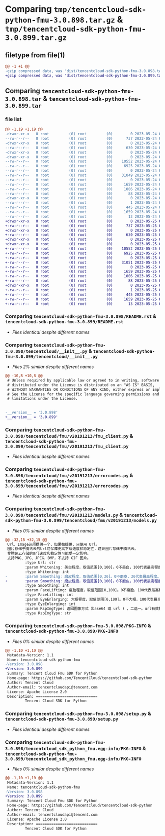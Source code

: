 # Comparing `tmp/tencentcloud-sdk-python-fmu-3.0.898.tar.gz` & `tmp/tencentcloud-sdk-python-fmu-3.0.899.tar.gz`

## filetype from file(1)

```diff
@@ -1 +1 @@
-gzip compressed data, was "dist/tencentcloud-sdk-python-fmu-3.0.898.tar", last modified: Wed May 24 01:57:24 2023, max compression
+gzip compressed data, was "dist/tencentcloud-sdk-python-fmu-3.0.899.tar", last modified: Thu May 25 00:27:10 2023, max compression
```

## Comparing `tencentcloud-sdk-python-fmu-3.0.898.tar` & `tencentcloud-sdk-python-fmu-3.0.899.tar`

### file list

```diff
@@ -1,19 +1,19 @@
-drwxr-xr-x   0 root         (0) root         (0)        0 2023-05-24 01:57:24.000000 tencentcloud-sdk-python-fmu-3.0.898/
--rw-r--r--   0 root         (0) root         (0)      737 2023-05-24 01:57:24.000000 tencentcloud-sdk-python-fmu-3.0.898/README.rst
-drwxr-xr-x   0 root         (0) root         (0)        0 2023-05-24 01:57:24.000000 tencentcloud-sdk-python-fmu-3.0.898/tencentcloud/
--rw-r--r--   0 root         (0) root         (0)      630 2023-05-24 01:57:24.000000 tencentcloud-sdk-python-fmu-3.0.898/tencentcloud/__init__.py
-drwxr-xr-x   0 root         (0) root         (0)        0 2023-05-24 01:57:24.000000 tencentcloud-sdk-python-fmu-3.0.898/tencentcloud/fmu/
-drwxr-xr-x   0 root         (0) root         (0)        0 2023-05-24 01:57:24.000000 tencentcloud-sdk-python-fmu-3.0.898/tencentcloud/fmu/v20191213/
--rw-r--r--   0 root         (0) root         (0)    10552 2023-05-24 01:57:24.000000 tencentcloud-sdk-python-fmu-3.0.898/tencentcloud/fmu/v20191213/fmu_client.py
--rw-r--r--   0 root         (0) root         (0)     6925 2023-05-24 01:57:24.000000 tencentcloud-sdk-python-fmu-3.0.898/tencentcloud/fmu/v20191213/errorcodes.py
--rw-r--r--   0 root         (0) root         (0)        0 2023-05-24 01:57:24.000000 tencentcloud-sdk-python-fmu-3.0.898/tencentcloud/fmu/v20191213/__init__.py
--rw-r--r--   0 root         (0) root         (0)    31049 2023-05-24 01:57:24.000000 tencentcloud-sdk-python-fmu-3.0.898/tencentcloud/fmu/v20191213/models.py
--rw-r--r--   0 root         (0) root         (0)        0 2023-05-24 01:57:24.000000 tencentcloud-sdk-python-fmu-3.0.898/tencentcloud/fmu/__init__.py
--rw-r--r--   0 root         (0) root         (0)     1659 2023-05-24 01:57:24.000000 tencentcloud-sdk-python-fmu-3.0.898/PKG-INFO
--rw-r--r--   0 root         (0) root         (0)     1006 2023-05-24 01:57:24.000000 tencentcloud-sdk-python-fmu-3.0.898/setup.py
--rw-r--r--   0 root         (0) root         (0)       88 2023-05-24 01:57:24.000000 tencentcloud-sdk-python-fmu-3.0.898/setup.cfg
-drwxr-xr-x   0 root         (0) root         (0)        0 2023-05-24 01:57:24.000000 tencentcloud-sdk-python-fmu-3.0.898/tencentcloud_sdk_python_fmu.egg-info/
--rw-r--r--   0 root         (0) root         (0)        1 2023-05-24 01:57:24.000000 tencentcloud-sdk-python-fmu-3.0.898/tencentcloud_sdk_python_fmu.egg-info/dependency_links.txt
--rw-r--r--   0 root         (0) root         (0)      445 2023-05-24 01:57:24.000000 tencentcloud-sdk-python-fmu-3.0.898/tencentcloud_sdk_python_fmu.egg-info/SOURCES.txt
--rw-r--r--   0 root         (0) root         (0)     1659 2023-05-24 01:57:24.000000 tencentcloud-sdk-python-fmu-3.0.898/tencentcloud_sdk_python_fmu.egg-info/PKG-INFO
--rw-r--r--   0 root         (0) root         (0)       13 2023-05-24 01:57:24.000000 tencentcloud-sdk-python-fmu-3.0.898/tencentcloud_sdk_python_fmu.egg-info/top_level.txt
+drwxr-xr-x   0 root         (0) root         (0)        0 2023-05-25 00:27:10.000000 tencentcloud-sdk-python-fmu-3.0.899/
+-rw-r--r--   0 root         (0) root         (0)      737 2023-05-25 00:27:10.000000 tencentcloud-sdk-python-fmu-3.0.899/README.rst
+drwxr-xr-x   0 root         (0) root         (0)        0 2023-05-25 00:27:10.000000 tencentcloud-sdk-python-fmu-3.0.899/tencentcloud/
+-rw-r--r--   0 root         (0) root         (0)      630 2023-05-25 00:27:10.000000 tencentcloud-sdk-python-fmu-3.0.899/tencentcloud/__init__.py
+drwxr-xr-x   0 root         (0) root         (0)        0 2023-05-25 00:27:10.000000 tencentcloud-sdk-python-fmu-3.0.899/tencentcloud/fmu/
+drwxr-xr-x   0 root         (0) root         (0)        0 2023-05-25 00:27:10.000000 tencentcloud-sdk-python-fmu-3.0.899/tencentcloud/fmu/v20191213/
+-rw-r--r--   0 root         (0) root         (0)    10552 2023-05-25 00:27:10.000000 tencentcloud-sdk-python-fmu-3.0.899/tencentcloud/fmu/v20191213/fmu_client.py
+-rw-r--r--   0 root         (0) root         (0)     6925 2023-05-25 00:27:10.000000 tencentcloud-sdk-python-fmu-3.0.899/tencentcloud/fmu/v20191213/errorcodes.py
+-rw-r--r--   0 root         (0) root         (0)        0 2023-05-25 00:27:10.000000 tencentcloud-sdk-python-fmu-3.0.899/tencentcloud/fmu/v20191213/__init__.py
+-rw-r--r--   0 root         (0) root         (0)    31051 2023-05-25 00:27:10.000000 tencentcloud-sdk-python-fmu-3.0.899/tencentcloud/fmu/v20191213/models.py
+-rw-r--r--   0 root         (0) root         (0)        0 2023-05-25 00:27:10.000000 tencentcloud-sdk-python-fmu-3.0.899/tencentcloud/fmu/__init__.py
+-rw-r--r--   0 root         (0) root         (0)     1659 2023-05-25 00:27:10.000000 tencentcloud-sdk-python-fmu-3.0.899/PKG-INFO
+-rw-r--r--   0 root         (0) root         (0)     1006 2023-05-25 00:27:10.000000 tencentcloud-sdk-python-fmu-3.0.899/setup.py
+-rw-r--r--   0 root         (0) root         (0)       88 2023-05-25 00:27:10.000000 tencentcloud-sdk-python-fmu-3.0.899/setup.cfg
+drwxr-xr-x   0 root         (0) root         (0)        0 2023-05-25 00:27:10.000000 tencentcloud-sdk-python-fmu-3.0.899/tencentcloud_sdk_python_fmu.egg-info/
+-rw-r--r--   0 root         (0) root         (0)        1 2023-05-25 00:27:10.000000 tencentcloud-sdk-python-fmu-3.0.899/tencentcloud_sdk_python_fmu.egg-info/dependency_links.txt
+-rw-r--r--   0 root         (0) root         (0)      445 2023-05-25 00:27:10.000000 tencentcloud-sdk-python-fmu-3.0.899/tencentcloud_sdk_python_fmu.egg-info/SOURCES.txt
+-rw-r--r--   0 root         (0) root         (0)     1659 2023-05-25 00:27:10.000000 tencentcloud-sdk-python-fmu-3.0.899/tencentcloud_sdk_python_fmu.egg-info/PKG-INFO
+-rw-r--r--   0 root         (0) root         (0)       13 2023-05-25 00:27:10.000000 tencentcloud-sdk-python-fmu-3.0.899/tencentcloud_sdk_python_fmu.egg-info/top_level.txt
```

### Comparing `tencentcloud-sdk-python-fmu-3.0.898/README.rst` & `tencentcloud-sdk-python-fmu-3.0.899/README.rst`

 * *Files identical despite different names*

### Comparing `tencentcloud-sdk-python-fmu-3.0.898/tencentcloud/__init__.py` & `tencentcloud-sdk-python-fmu-3.0.899/tencentcloud/__init__.py`

 * *Files 2% similar despite different names*

```diff
@@ -10,8 +10,8 @@
 # Unless required by applicable law or agreed to in writing, software
 # distributed under the License is distributed on an "AS IS" BASIS,
 # WITHOUT WARRANTIES OR CONDITIONS OF ANY KIND, either express or implied.
 # See the License for the specific language governing permissions and
 # limitations under the License.
 
 
-__version__ = '3.0.898'
+__version__ = '3.0.899'
```

### Comparing `tencentcloud-sdk-python-fmu-3.0.898/tencentcloud/fmu/v20191213/fmu_client.py` & `tencentcloud-sdk-python-fmu-3.0.899/tencentcloud/fmu/v20191213/fmu_client.py`

 * *Files identical despite different names*

### Comparing `tencentcloud-sdk-python-fmu-3.0.898/tencentcloud/fmu/v20191213/errorcodes.py` & `tencentcloud-sdk-python-fmu-3.0.899/tencentcloud/fmu/v20191213/errorcodes.py`

 * *Files identical despite different names*

### Comparing `tencentcloud-sdk-python-fmu-3.0.898/tencentcloud/fmu/v20191213/models.py` & `tencentcloud-sdk-python-fmu-3.0.899/tencentcloud/fmu/v20191213/models.py`

 * *Files 0% similar despite different names*

```diff
@@ -32,15 +32,15 @@
 Url、Image必须提供一个，如果都提供，只使用 Url。  
 图片存储于腾讯云的Url可保障更高下载速度和稳定性，建议图片存储于腾讯云。  
 非腾讯云存储的Url速度和稳定性可能受一定影响。 
 支持PNG、JPG、JPEG、BMP，不支持 GIF 图片。
         :type Url: str
         :param Whitening: 美白程度，取值范围[0,100]。0不美白，100代表最高程度。默认值30。
         :type Whitening: int
-        :param Smoothing: 磨皮程度，取值范围[0,30]。0不磨皮，30代表最高程度。默认值10。
+        :param Smoothing: 磨皮程度，取值范围[0,100]。0不磨皮，100代表最高程度。默认值10。
         :type Smoothing: int
         :param FaceLifting: 瘦脸程度，取值范围[0,100]。0不瘦脸，100代表最高程度。默认值70。
         :type FaceLifting: int
         :param EyeEnlarging: 大眼程度，取值范围[0,100]。0不大眼，100代表最高程度。默认值70。
         :type EyeEnlarging: int
         :param RspImgType: 返回图像方式（base64 或 url ) ，二选一。url有效期为1天。
         :type RspImgType: str
```

### Comparing `tencentcloud-sdk-python-fmu-3.0.898/PKG-INFO` & `tencentcloud-sdk-python-fmu-3.0.899/PKG-INFO`

 * *Files 0% similar despite different names*

```diff
@@ -1,10 +1,10 @@
 Metadata-Version: 1.1
 Name: tencentcloud-sdk-python-fmu
-Version: 3.0.898
+Version: 3.0.899
 Summary: Tencent Cloud Fmu SDK for Python
 Home-page: https://github.com/TencentCloud/tencentcloud-sdk-python
 Author: Tencent Cloud
 Author-email: tencentcloudapi@tencent.com
 License: Apache License 2.0
 Description: ============================
         Tencent Cloud SDK for Python
```

### Comparing `tencentcloud-sdk-python-fmu-3.0.898/setup.py` & `tencentcloud-sdk-python-fmu-3.0.899/setup.py`

 * *Files identical despite different names*

### Comparing `tencentcloud-sdk-python-fmu-3.0.898/tencentcloud_sdk_python_fmu.egg-info/PKG-INFO` & `tencentcloud-sdk-python-fmu-3.0.899/tencentcloud_sdk_python_fmu.egg-info/PKG-INFO`

 * *Files 0% similar despite different names*

```diff
@@ -1,10 +1,10 @@
 Metadata-Version: 1.1
 Name: tencentcloud-sdk-python-fmu
-Version: 3.0.898
+Version: 3.0.899
 Summary: Tencent Cloud Fmu SDK for Python
 Home-page: https://github.com/TencentCloud/tencentcloud-sdk-python
 Author: Tencent Cloud
 Author-email: tencentcloudapi@tencent.com
 License: Apache License 2.0
 Description: ============================
         Tencent Cloud SDK for Python
```

